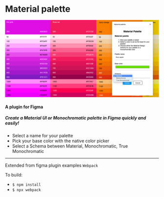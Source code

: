 # Material palette

![alt text](./images/materialpalette.jpg "Material palette")

#### A plugin for Figma
##### Create a Material UI or Monochromatic palette in Figma quickly and easily!


* Select a name for your palette
* Pick your base color with the native color picker
* Select a Schema between Material, Monochromatic, True Monochromatic


--- 

Extended from figma plugin examples `Webpack`

To build:
* `$ npm install`
* `$ npx webpack`
